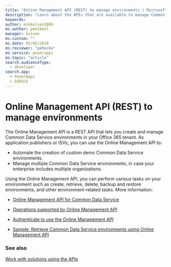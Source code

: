 ```yaml
---
title: "Online Management API (REST) to manage environments | Microsoft Docs"
description: "Learn about the APIs that are available to manage Common Data Service environments."
keywords: 
author: mikkelsen2000
ms.author: pemikkel
manager: kvivek
ms.custom: ""
ms.date: 05/05/2020
ms.reviewer: "pehecke"
ms.service: powerapps
ms.topic: "article"
search.audienceType: 
  - developer
search.app: 
  - PowerApps
  - D365CE
---
```


# Online Management API (REST) to manage environments

The Online Management API is a REST API that lets you create and manage Common Data Service environments in your Office 365 tenant. As application publishers or ISVs, you can use the Online Management API to:

* Automate the creation of custom demo Common Data Service environments.
* Manage multiple Common Data Service environments, in case your enterprise includes multiple organizations.

Using the Online Management API, you can perform various tasks on your environment such as create, retrieve, delete, backup and restore environments, and other environment-related tasks. More information:

* [Online Management API for Common Data Service](/powerapps/developer/common-data-service/online-management-api/overview)

* [Operations supported by Online Management API](/powerapps/developer/common-data-service/online-management-api/operations-supported)

* [Authenticate to use the Online Management API](/powerapps/developer/common-data-service/online-management-api/authentication)

* [Sample: Retrieve Common Data Service environments using Online Management API](/powerapps/developer/common-data-service/online-management-api/sample-quick-start)

### See also

[Work with solutions using the APIs](solution-api.md)
